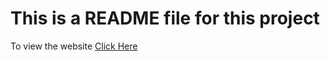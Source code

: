 # This is a README file for this project

To view the website [Click Here](https://timdennis58.github.io/sample_website/)
